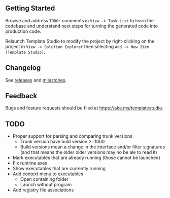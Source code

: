 ﻿## Getting Started

Browse and address `TODO:` comments in `View -> Task List` to learn the codebase and understand next steps for turning the generated code into production code.

Relaunch Template Studio to modify the project by right-clicking on the project in `View -> Solution Explorer` then selecting `Add -> New Item (Template Studio)`.

## Changelog

See [releases](https://github.com/microsoft/TemplateStudio/releases) and [milestones](https://github.com/microsoft/TemplateStudio/milestones).

## Feedback

Bugs and feature requests should be filed at https://aka.ms/templatestudio.

## TODO

- Proper support for parsing and comparing trunk versions
    - Trunk version have buld version >=1000
    - Build versions mean a change in the interface and/or filter signatures (and that means the older older versions may no be ale to read it)
- Mark executables that are already running (those cannot be launched)
- Fix runtime exes
- Show executables that are currently running
- Add context menu to executables
    - Open containing folder
    - Launch without program
- Add registry file associations


